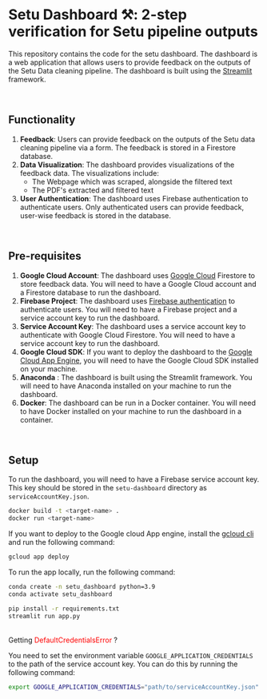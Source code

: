 # Setu Dashboard ⚒️: 2-step verification for Setu pipeline outputs

This repository contains the code for the setu dashboard. The dashboard is a web application that allows users to provide feedback on the outputs of the Setu Data cleaning pipeline. The dashboard is built using the [Streamlit](https://streamlit.io/) framework.

<br>

## Functionality

1. **Feedback**: Users can provide feedback on the outputs of the Setu data cleaning pipeline via a form. The feedback is stored in a Firestore database.
2. **Data Visualization**: The dashboard provides visualizations of the feedback data. The visualizations include:
    - The Webpage which was scraped, alongside the filtered text
    - The PDF's extracted and filtered text
3. **User Authentication**: The dashboard uses Firebase authentication to authenticate users. Only authenticated users can provide feedback, user-wise feedback is stored in the database.

<br>

## Pre-requisites
1. **Google Cloud Account**: The dashboard uses [Google Cloud](https://console.cloud.google.com/) Firestore to store feedback data. You will need to have a Google Cloud account and a Firestore database to run the dashboard.
2. **Firebase Project**: The dashboard uses [Firebase authentication](https://firebase.google.com/docs/auth) to authenticate users. You will need to have a Firebase project and a service account key to run the dashboard.
3. **Service Account Key**: The dashboard uses a service account key to authenticate with Google Cloud Firestore. You will need to have a service account key to run the dashboard.
4. **Google Cloud SDK**: If you want to deploy the dashboard to the [Google Cloud App Engine](https://cloud.google.com/appengine/?hl=en), you will need to have the Google Cloud SDK installed on your machine.
5. **Anaconda** : The dashboard is built using the Streamlit framework. You will need to have Anaconda installed on your machine to run the dashboard.
6. **Docker**: The dashboard can be run in a Docker container. You will need to have Docker installed on your machine to run the dashboard in a container.

<br>

## Setup

To run the dashboard, you will need to have a Firebase service account key. This key should be stored in the `setu-dashboard` directory as `serviceAccountKey.json`.

```bash
docker build -t <target-name> . 
docker run <target-name> 
```

If you want to deploy to the Google cloud App engine, install the [gcloud cli](https://cloud.google.com/sdk/docs/install) and run the following command:

```bash
gcloud app deploy
```

To run the app locally, run the following command:

```bash
conda create -n setu_dashboard python=3.9
conda activate setu_dashboard

pip install -r requirements.txt
streamlit run app.py
```
<br>
Getting <span style="color:red">DefaultCredentialsError</span> ?

<br>

You need to set the environment variable `GOOGLE_APPLICATION_CREDENTIALS` to the path of the service account key. You can do this by running the following command:

```bash
export GOOGLE_APPLICATION_CREDENTIALS="path/to/serviceAccountKey.json"
```
